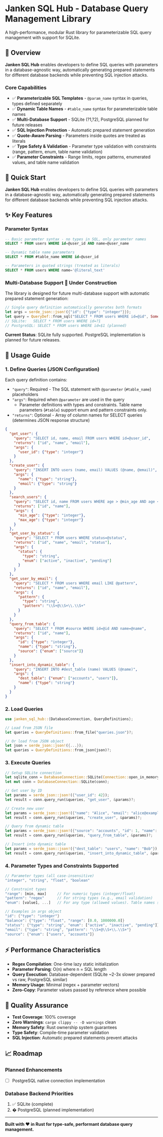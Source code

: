 # Janken SQL Hub - Database Query Management Library

A high-performance, modular Rust library for parameterizable SQL query management with support for SQLite.

## 🎯 Overview

**Janken SQL Hub** enables developers to define SQL queries with parameters in a database-agnostic way, automatically generating prepared statements for different database backends while preventing SQL injection attacks.

### Core Capabilities
- ✅ **Parameterizable SQL Templates** - `@param_name` syntax in queries, types defined separately
- ✅ **Dynamic Table Names** - `#table_name` syntax for parameterizable table names
- ✅ **Multi-Database Support** - SQLite (?1,?2), PostgreSQL planned for future releases
- ✅ **SQL Injection Protection** - Automatic prepared statement generation
- ✅ **Quote-Aware Parsing** - Parameters inside quotes are treated as literals
- ✅ **Type Safety & Validation** - Parameter type validation with constraints (range, pattern, enum, table name validation)
- ✅ **Parameter Constraints** - Range limits, regex patterns, enumerated values, and table name validation

## 🚀 Quick Start

**Janken SQL Hub** enables developers to define SQL queries with parameters in a database-agnostic way, automatically generating prepared statements for different database backends while preventing SQL injection attacks.

## ✨ Key Features

### Parameter Syntax
```sql
-- Basic parameter syntax - no types in SQL, only parameter names
SELECT * FROM users WHERE id=@user_id AND name=@user_name

-- Dynamic table name parameters
SELECT * FROM #table_name WHERE id=@user_id

-- Parameters in quoted strings (treated as literals)
SELECT * FROM users WHERE name='@literal_text'
```

### Multi-Database Support 🚧 Under Construction

The library is designed for future multi-database support with automatic prepared statement generation:

```rust
// Single query definition automatically generates both formats
let args = serde_json::json!({"id": {"type": "integer"}});
let query = QueryDef::from_sql("SELECT * FROM users WHERE id=@id", Some(&args))?;
// SQLite:   SELECT * FROM users WHERE id=?1
// PostgreSQL: SELECT * FROM users WHERE id=$1 (planned)
```

**Current Status**: SQLite fully supported. PostgreSQL implementation is planned for future releases.

## 🚀 Usage Guide

### 1. Define Queries (JSON Configuration)

Each query definition contains:
- `"query"`: Required - The SQL statement with `@parameter` (`#table_name`) placeholders
- `"args"`: Required when `@parameter` are used in the query
  - Parameter definitions with types and constraints. Table name parameters (`#table`) support enum and pattern constraints only.
- `"returns"`: Optional - Array of column names for SELECT queries (determines JSON response structure)
```json
{
  "get_user": {
    "query": "SELECT id, name, email FROM users WHERE id=@user_id",
    "returns": ["id", "name", "email"],
    "args": {
      "user_id": {"type": "integer"}
    }
  },
  "create_user": {
    "query": "INSERT INTO users (name, email) VALUES (@name, @email)",
    "args": {
      "name": {"type": "string"},
      "email": {"type": "string"}
    }
  },
  "search_users": {
    "query": "SELECT id, name FROM users WHERE age > @min_age AND age < @max_age",
    "returns": ["id", "name"],
    "args": {
      "min_age": {"type": "integer"},
      "max_age": {"type": "integer"}
    }
  },
  "get_user_by_status": {
    "query": "SELECT * FROM users WHERE status=@status",
    "returns": ["id", "name", "email", "status"],
    "args": {
      "status": {
        "type": "string",
        "enum": ["active", "inactive", "pending"]
      }
    }
  },
  "get_user_by_email": {
    "query": "SELECT * FROM users WHERE email LIKE @pattern",
    "returns": ["id", "name", "email"],
    "args": {
      "pattern": {
        "type": "string",
        "pattern": "\\S+@\\S+\\.\\S+"
      }
    }
  },
  "query_from_table": {
    "query": "SELECT * FROM #source WHERE id=@id AND name=@name",
    "returns": ["id", "name"],
    "args": {
      "id": {"type": "integer"},
      "name": {"type": "string"},
      "source": {"enum": ["source"]}
    }
  },
  "insert_into_dynamic_table": {
    "query": "INSERT INTO #dest_table (name) VALUES (@name)",
    "args": {
      "dest_table": {"enum": ["accounts", "users"]},
      "name": {"type": "string"}
    }
  }
}
```

### 2. Load Queries
```rust
use janken_sql_hub::{DatabaseConnection, QueryDefinitions};

// Load from JSON file
let queries = QueryDefinitions::from_file("queries.json")?;

// Or load from JSON object
let json = serde_json::json!({...});
let queries = QueryDefinitions::from_json(json)?;
```

### 3. Execute Queries
```rust
// Setup SQLite connection
let sqlite_conn = DatabaseConnection::SQLite(Connection::open_in_memory()?);
let mut conn = DatabaseConnection::SQLite(conn);

// Get user by ID
let params = serde_json::json!({"user_id": 42});
let result = conn.query_run(&queries, "get_user", &params)?;

// Create new user
let params = serde_json::json!({"name": "Alice", "email": "alice@example.com"});
let result = conn.query_run(&queries, "create_user", &params)?;

// Query from dynamic table
let params = serde_json::json!({"source": "accounts", "id": 1, "name": "John"});
let result = conn.query_run(&queries, "query_from_table", &params)?;

// Insert into dynamic table
let params = serde_json::json!({"dest_table": "users", "name": "Bob"});
let result = conn.query_run(&queries, "insert_into_dynamic_table", &params)?;
```

### 4. Parameter Types and Constraints Supported
```rust
// Parameter types (all case-insensitive)
"integer", "string", "float", "boolean"

// Constraint types
"range": [min, max]     // For numeric types (integer/float)
"pattern": "regex"      // For string types (e.g., email validation)
"enum": [value1, ...]   // For any type (allowed values). Table names support enum only.

// Examples in args object
"id": {"type": "integer"}                                                 // Basic integer
"balance": {"type": "float", "range": [0.0, 1000000.0]}                   // Float with range
"status": {"type": "string", "enum": ["active", "inactive", "pending"]}  // String enum
"email": {"type": "string", "pattern": "\\S+@\\S+\\.\\S+"}              // String with regex
"source": {"enum": ["users", "accounts"]}                               // Table name enum
```

## ⚡ Performance Characteristics

- **Regex Compilation**: One-time lazy static initialization
- **Parameter Parsing**: O(n) where n = SQL length
- **Query Execution**: Database-dependent (SQLite ~2-3x slower prepared vs raw, PostgreSQL similar)
- **Memory Usage**: Minimal (regex + parameter vectors)
- **Zero-Copy**: Parameter values passed by reference where possible

## 🧪 Quality Assurance

- **Test Coverage**: 100% coverage
- **Zero Warnings**: `cargo clippy -- -D warnings` clean
- **Memory Safety**: Rust ownership system guarantees
- **Type Safety**: Compile-time parameter validation
- **SQL Injection**: Automatic prepared statements prevent attacks

## 📈 Roadmap

### Planned Enhancements
- [ ] PostgreSQL native connection implementation

### Database Backend Priorities
1. ✅ SQLite (complete)
2. � PostgreSQL (planned implementation)

---

**Built with ❤️ in Rust for type-safe, performant database query management.**

